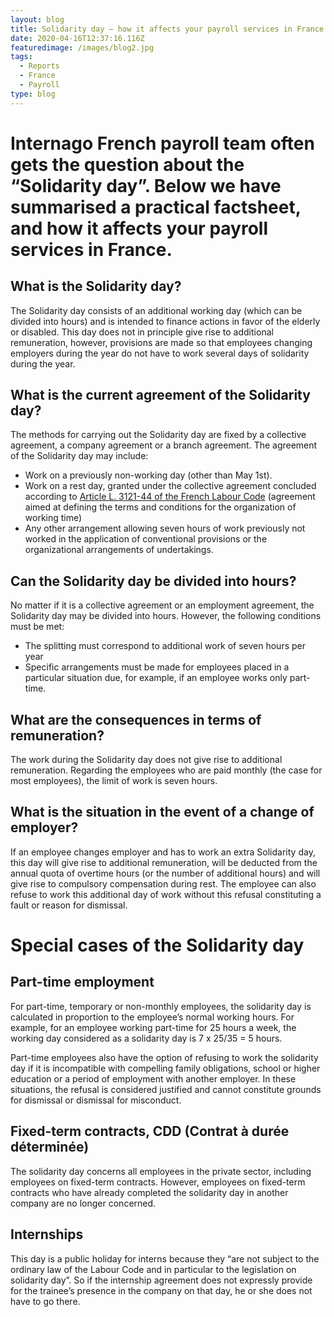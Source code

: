 ```yaml
---
layout: blog
title: Solidarity day – how it affects your payroll services in France
date: 2020-04-16T12:37:16.116Z
featuredimage: /images/blog2.jpg
tags:
  - Reports
  - France
  - Payroll
type: blog
---
```

# Internago French payroll team often gets the question about the “Solidarity day”. Below we have summarised a practical factsheet, and how it affects your payroll services in France.

## What is the Solidarity day?

The Solidarity day consists of an additional working day (which can be divided into hours) and is intended to finance actions in favor of the elderly or disabled. This day does not in principle give rise to additional remuneration, however, provisions are made so that employees changing employers during the year do not have to work several days of solidarity during the year. 

## What is the current agreement of the Solidarity day?

The methods for carrying out the Solidarity day are fixed by a collective agreement, a company agreement or a branch agreement. The agreement of the Solidarity day may include:

* Work on a previously non-working day (other than May 1st). 
* Work on a rest day, granted under the collective agreement concluded according to [Article L. 3121-44 of the French Labour Code](http://www.ilo.org/dyn/travail/travmain.sectionReport1?p_lang=en&p_structure=2&p_year=2012&p_start=1&p_increment=10&p_sc_id=1001&p_countries=FR&p_print=Y) (agreement aimed at defining the terms and conditions for the organization of working time)
* Any other arrangement allowing seven hours of work previously not worked in the application of conventional provisions or the organizational arrangements of undertakings. 

## Can the Solidarity day be divided into hours?

No matter if it is a collective agreement or an employment agreement, the Solidarity day may be divided into hours. However, the following conditions must be met:

* The splitting must correspond to additional work of seven hours per year
* Specific arrangements must be made for employees placed in a particular situation due, for example, if an employee works only part-time. 

## What are the consequences in terms of remuneration?

The work during the Solidarity day does not give rise to additional remuneration. Regarding the employees who are paid monthly (the case for most employees), the limit of work is seven hours. 

## What is the situation in the event of a change of employer?

If an employee changes employer and has to work an extra Solidarity day, this day will give rise to additional remuneration, will be deducted from the annual quota of overtime hours (or the number of additional hours) and will give rise to compulsory compensation during rest. The employee can also refuse to work this additional day of work without this refusal constituting a fault or reason for dismissal. 

# Special cases of the Solidarity day

## Part-time employment

For part-time, temporary or non-monthly employees, the solidarity day is calculated in proportion to the employee’s normal working hours. For example, for an employee working part-time for 25 hours a week, the working day considered as a solidarity day is 7 x 25/35 = 5 hours.

Part-time employees also have the option of refusing to work the solidarity day if it is incompatible with compelling family obligations, school or higher education or a period of employment with another employer. In these situations, the refusal is considered justified and cannot constitute grounds for dismissal or dismissal for misconduct.

## Fixed-term contracts, CDD (Contrat à durée déterminée)

The solidarity day concerns all employees in the private sector, including employees on fixed-term contracts. However, employees on fixed-term contracts who have already completed the solidarity day in another company are no longer concerned.

## Internships

This day is a public holiday for interns because they “are not subject to the ordinary law of the Labour Code and in particular to the legislation on solidarity day”. So if the internship agreement does not expressly provide for the trainee’s presence in the company on that day, he or she does not have to go there.